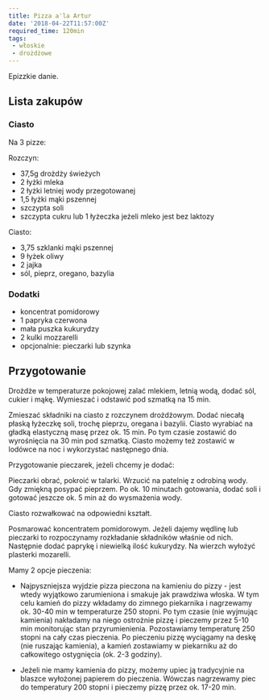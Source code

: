 ```yaml
---
title: Pizza a'la Artur
date: '2018-04-22T11:57:00Z'
required_time: 120min
tags:
 - włoskie
 - drożdżowe
---
```


Epizzkie danie.

<!---- splitter ---->

## Lista zakupów

### Ciasto

Na 3 pizze:

Rozczyn:
- 37,5g drożdży świeżych
- 2 łyżki mleka
- 2 łyżki letniej wody przegotowanej
- 1,5 łyżki mąki pszennej
- szczypta soli
- szczypta cukru lub 1 łyżeczka jeżeli mleko jest bez laktozy

Ciasto:
- 3,75 szklanki mąki pszennej
- 9 łyżek oliwy
- 2 jajka
- sól, pieprz, oregano, bazylia

### Dodatki

- koncentrat pomidorowy
- 1 papryka czerwona
- mała puszka kukurydzy
- 2 kulki mozzarelli
- opcjonalnie: pieczarki lub szynka

<!---- splitter ---->

## Przygotowanie

Drożdże w temperaturze pokojowej zalać mlekiem, letnią wodą, dodać sól, cukier i mąkę.
Wymieszać i odstawić pod szmatką na 15 min.

Zmieszać składniki na ciasto z rozczynem drożdżowym.
Dodać niecałą płaską łyżeczkę soli, trochę pieprzu, oregana i bazylii.
Ciasto wyrabiać na gładką elastyczną masę przez ok. 15 min. Po tym czasie zostawić do wyrośnięcia na 30 min pod szmatką.
Ciasto możemy też zostawić w lodówce na noc i wykorzystać następnego dnia.

Przygotowanie pieczarek, jeżeli chcemy je dodać:

Pieczarki obrać, pokroić w talarki. Wrzucić na patelnię z odrobiną wody. Gdy zmiękną posypać pieprzem.
Po ok. 10 minutach gotowania, dodać soli i gotować jeszcze ok. 5 min aż do wysmażenia wody.

Ciasto rozwałkować na odpowiedni kształt.

Posmarować koncentratem pomidorowym. Jeżeli dajemy wędlinę lub pieczarki to rozpoczynamy rozkładanie składników właśnie od nich.
Następnie dodać paprykę i niewielką ilość kukurydzy. Na wierzch wyłożyć plasterki mozarelli.

Mamy 2 opcje pieczenia:

- Najpyszniejsza wyjdzie pizza pieczona na kamieniu do pizzy - jest wtedy wyjątkowo zarumieniona i smakuje jak prawdziwa włoska. W tym celu kamień do pizzy wkładamy do zimnego piekarnika i nagrzewamy ok. 30-40 min w temperaturze 250 stopni. Po tym czasie (nie wyjmując kamienia) nakładamy na niego ostrożnie pizzę i pieczemy przez 5-10 min monitorując stan przyrumienienia. Pozostawiamy temperaturę 250 stopni na cały czas pieczenia. Po pieczeniu pizzę wyciągamy na deskę (nie ruszając kamienia), a kamień zostawiamy w piekarniku aż do całkowitego ostygnięcia (ok. 2-3 godziny).

- Jeżeli nie mamy kamienia do pizzy, możemy upiec ją tradycyjnie na blaszce wyłożonej papierem do pieczenia. Wówczas nagrzewamy piec do temperatury 200 stopni i pieczemy pizzę przez ok. 17-20 min.

